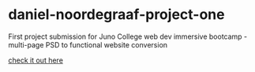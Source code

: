 # daniel-noordegraaf-project-one
First project submission for Juno College web dev immersive bootcamp - multi-page PSD to functional website conversion


[check it out here]( https://danielnoo.github.io/Beach-Stays-PSD-Conversion/)
